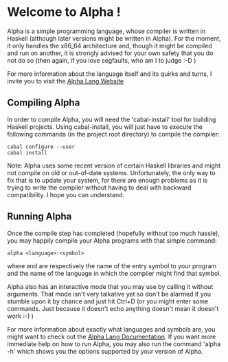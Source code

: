 Welcome to Alpha !
==================

Alpha is a simple programming language, whose compiler is written in Haskell (although
later versions might be written in Alpha). For the moment, it only handles the x86_64
architecture and, though it might be compiled and run on another, it is strongly advised
for your own safety that you do not do so (then again, if you love segfaults, who am I to
judge :-D )

For more information about the language itself and its quirks and turns, I invite you to
visit the [Alpha Lang Website][alpha-lang]

Compiling Alpha
---------------

In order to compile Alpha, you will need the 'cabal-install' tool for building Haskell
projects. Using cabal-install, you will just have to execute the following commands (in
the project root directory) to compile the compiler:

    cabal configure --user
    cabal install

Note: Alpha uses some recent version of certain Haskell libraries and might not compile on
old or out-of-date systems. Unfortunately, the only way to fix that is to update your
system, for there are enough problems as it is trying to write the compiler without having
to deal with backward compatibility. I hope you can understand.

Running Alpha
-------------

Once the compile step has completed (hopefully without too much hassle), you may happily
compile your Alpha programs with that simple command:

    alpha <language>:<symbol>

where <symbol> and <language> are respectively the name of the entry symbol to your
program and the name of the language in which the compiler might find that symbol. 

Alpha also has an interactive mode that you may use by calling it without arguments. That
mode isn't very talkative yet so don't be alarmed if you stumble upon it by chance and
just hit Ctrl+D (or you might enter some commands. Just because it doesn't echo anything
doesn't mean it doesn't work :-) )

For more information about exactly what languages and symbols are, you might want to check
out the [Alpha Lang Documentation][alpha-doc]. If you want more immediate help on how to
run Alpha, you may also run the command 'alpha -h' which shows you the options supported
by your version of Alpha.

[alpha-lang]: http://www.alpha-lang.info/ "The Alpha Lang Website"
[alpha-doc]: http://www.alpha-lang.info/way/spec.html "Learn About Alpha"
